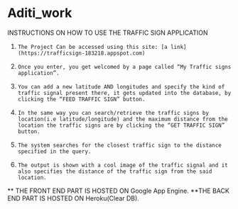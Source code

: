 # Aditi_work
INSTRUCTIONS ON HOW TO USE THE TRAFFIC SIGN APPLICATION
 
1)     The Project Can be accessed using this site: [a link](https://trafficsign-183218.appspot.com)

2)     Once you enter, you get welcomed by a page called “My Traffic signs application”.

3)     You can add a new latitude AND longitudes and specify the kind of traffic signal present there, it gets updated into the database, by clicking the “FEED TRAFFIC SIGN” button.

4)     In the same way you can search/retrieve the traffic signs by location(i.e latitude/longitude) and the maximum distance from the location the traffic signs are by clicking the “GET TRAFFIC SIGN” button.

5)     The system searches for the closest traffic sign to the distance specified in the query.

6)     The output is shown with a cool image of the traffic signal and it also specifies the distance of the traffic sign from the said location.

** THE FRONT END PART IS HOSTED ON Google App Engine.
**THE BACK END PART IS HOSTED ON Heroku(Clear DB).
